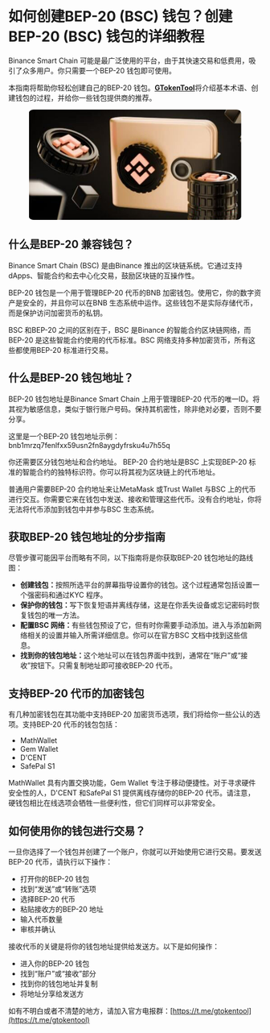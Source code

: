 # 如何创建BEP-20 (BSC) 钱包？创建BEP-20 (BSC) 钱包的详细教程

Binance Smart Chain 可能是最广泛使用的平台，由于其快速交易和低费用，吸引了众多用户。你只需要一个BEP-20 钱包即可使用。

本指南将帮助你轻松创建自己的BEP-20 钱包。[**GTokenTool**](https://www.gtokentool.com)将介绍基本术语、创建钱包的过程，并给你一些钱包提供商的推荐。

<figure><img src="../.gitbook/assets/20241230-132806.png" alt=""><figcaption></figcaption></figure>

## 什么是BEP-20 兼容钱包？

Binance Smart Chain (BSC) 是由Binance 推出的区块链系统。它通过支持dApps、智能合约和去中心化交易，鼓励区块链的互操作性。

BEP-20 钱包是一个用于管理BEP-20 代币的BNB 加密钱包。使用它，你的数字资产是安全的，并且你可以在BNB 生态系统中运作。这些钱包不是实际存储代币，而是保护访问加密货币的私钥。

BSC 和BEP-20 之间的区别在于，BSC 是Binance 的智能合约区块链网络，而BEP-20 是这些智能合约使用的代币标准。BSC 网络支持多种加密货币，所有这些都使用BEP-20 标准进行交易。

## 什么是BEP-20 钱包地址？

BEP-20 钱包地址是Binance Smart Chain 上用于管理BEP-20 代币的唯一ID。将其视为敏感信息，类似于银行账户号码。保持其机密性，除非绝对必要，否则不要分享。

这里是一个BEP-20 钱包地址示例： bnb1mrzq7fenlfxx59usn2fn8aygdyfrsku4u7h55q

你还需要区分钱包地址和合约地址。 BEP-20 合约地址是BSC 上实现BEP-20 标准的智能合约的独特标识符。你可以将其视为区块链上的代币地址。

普通用户需要BEP-20 合约地址来让MetaMask 或Trust Wallet 与BSC 上的代币进行交互。你需要它来在钱包中发送、接收和管理这些代币。没有合约地址，你将无法将代币添加到钱包中并参与BSC 生态系统。

## 获取BEP-20 钱包地址的分步指南

尽管步骤可能因平台而略有不同，以下指南将是你获取BEP-20 钱包地址的路线图：

* **创建钱包：**&#x6309;照所选平台的屏幕指导设置你的钱包。这个过程通常包括设置一个强密码和通过KYC 程序。
* **保护你的钱包：**&#x5199;下恢复短语并离线存储，这是在你丢失设备或忘记密码时恢复钱包的唯一方法。
* **配置BSC 网络：**&#x6709;些钱包预设了它，但有时你需要手动添加。进入与添加新网络相关的设置并输入所需详细信息。你可以在官方BSC 文档中找到这些信息。
* **找到你的钱包地址：**&#x8FD9;个地址可以在钱包界面中找到，通常在“账户”或“接收”按钮下。只需复制地址即可接收BEP-20 代币。

## 支持BEP-20 代币的加密钱包

有几种加密钱包在其功能中支持BEP-20 加密货币选项，我们将给你一些公认的选项。支持BEP-20 代币的钱包包括：

* MathWallet
* Gem Wallet
* D'CENT
* SafePal S1

MathWallet 具有内置交换功能，Gem Wallet 专注于移动便捷性。对于寻求硬件安全性的人，D'CENT 和SafePal S1 提供离线存储你的BEP-20 代币。请注意，硬钱包相比在线选项会牺牲一些便利性，但它们同样可以非常安全。

## 如何使用你的钱包进行交易？

一旦你选择了一个钱包并创建了一个账户，你就可以开始使用它进行交易。要发送BEP-20 代币，请执行以下操作：

* 打开你的BEP-20 钱包
* 找到“发送”或“转账”选项
* 选择BEP-20 代币
* 粘贴接收方的BEP-20 地址
* 输入代币数量
* 审核并确认

接收代币的关键是将你的钱包地址提供给发送方。以下是如何操作：

* 进入你的BEP-20 钱包
* 找到“账户”或“接收”部分
* 找到你的钱包地址并复制
* 将地址分享给发送方

如有不明白或者不清楚的地方，请加入官方电报群：[https://t.me/gtokentool](https://t.me/gtokentool)
